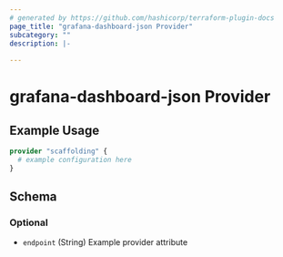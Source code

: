 ```yaml
---
# generated by https://github.com/hashicorp/terraform-plugin-docs
page_title: "grafana-dashboard-json Provider"
subcategory: ""
description: |-
  
---
```


# grafana-dashboard-json Provider



## Example Usage

```terraform
provider "scaffolding" {
  # example configuration here
}
```

<!-- schema generated by tfplugindocs -->
## Schema

### Optional

- `endpoint` (String) Example provider attribute
